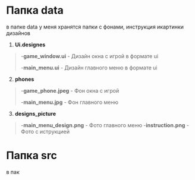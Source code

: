 # Папка data
в папке data у меня хранятся папки
с фонами, инструкция икартинки дизайнов
1.  **Ui.designes**
>-**game_window.ui** - Дизайн окна с игрой в формате ui
>
>-**main_menu.ui** - Дизайн главного меню в формате ui
2.  **phones**
>-**game_phone.jpeg** - Фон окна с игрой
>
>-**main_menu.jpg** - Фон главного меню
3.  **designs_picture**
>-**main_menu_design.png** - Фото главного меню
>-**instruction.png** - Фото с иструкцией
# Папка src
в пак

